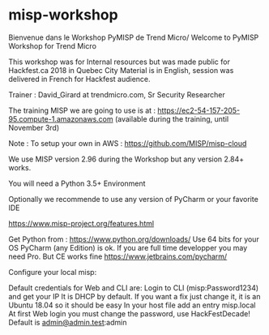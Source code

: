 # misp-workshop
Bienvenue dans le Workshop PyMISP de Trend Micro/
Welcome to PyMISP Workshop for Trend Micro

This workshop was for Internal resources but was made public for Hackfest.ca 2018 in Quebec City
Material is in English, session was delivered in French for Hackfest audience.

Trainer : David_Girard at trendmicro.com, Sr Security Researcher

The training MISP we are going to use is at :
https://ec2-54-157-205-95.compute-1.amazonaws.com   (available during the training, until November 3rd)

Note : To setup your own in AWS : https://github.com/MISP/misp-cloud

We use MISP version 2.96 during the Workshop but any version 2.84+ works.

You will need a Python 3.5+ Environment

Optionally we recommende to use any version of PyCharm or your favorite IDE


https://www.misp-project.org/features.html

Get Python from : https://www.python.org/downloads/
Use 64 bits for your OS
PyCharm (any Edition) is ok. If you are full time developper you may need Pro. But CE works fine
https://www.jetbrains.com/pycharm/

Configure your local misp:

Default credentials for Web and CLI are: 
Login to CLI (misp:Password1234) and get your IP
It is DHCP by default. If you want a fix just change it, it is an Ubuntu 18.04 so it should be easy 
In your host file add an entry misp.local
At first Web login you must change the password, use HackFestDecade!
Default is admin@admin.test:admin




